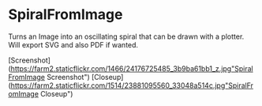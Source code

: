 # SpiralFromImage
Turns an Image into an oscillating spiral that can be drawn with a plotter. 
Will export SVG and also PDF if wanted.

[Screenshot](https://farm2.staticflickr.com/1466/24176725485_3b9ba61bb1_z.jpg"SpiralFromImage Screenshot")
[Closeup](https://farm2.staticflickr.com/1514/23881095560_33048a514c.jpg"SpiralFromImage Closeup")
